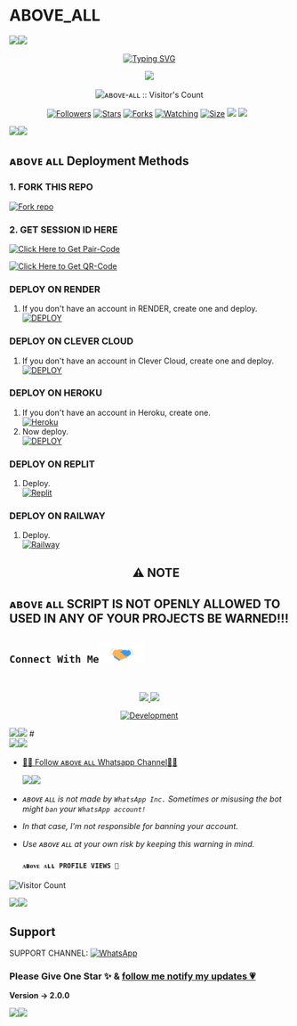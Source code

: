 # ABOVE_ALL
<a><img src='https://i.imgur.com/7KCi9Qh.jpeg'/></a><a><img src='https://i.imgur.com/7KCi9Qh.jpeg'/></a>
<p align="center">
<p align="center">
  <a href="https://git.io/typing-svg"><img src="https://readme-typing-svg.demolab.com?font=EB+Garamond&weight=800&size=28&duration=4000&pause=1000&random=false&width=435&lines=+•★⃝ ᴀʙᴏᴠᴇ+ᴀʟʟ★⃝•;MULTI-DEVICE+WHATSAPP+BOT;DEVELOPED+BY+ᴀʙᴏᴠᴇ+ᴀʟʟ." alt="Typing SVG" /></a>
 </p>
<p align="center">
<img src="https://i.imgur.com/7KCi9Qh.jpeg"/> 
<p align="center"><img src="https://profile-counter.glitch.me/{ᴀʙᴏᴠᴇ-ᴀʟʟ}/count.svg" alt="ᴀʙᴏᴠᴇ-ᴀʟʟ :: Visitor's Count" /></p>
<p align="center">
<a href="https://github.com/Jupiterbold05/Aboveall/followers"><img title="Followers" src="https://img.shields.io/github/followers/Jupiterbold05?color=red&style=flat-square"></a>
<a href="https://github.com/Jupiterbold05/Aboveall/stargazers/"><img title="Stars" src="https://img.shields.io/github/stars/Jupiterbold05/Aboveall?color=blue&style=flat-square"></a>
<a href="https://github.com/Jupiterbold05/Aboveall/network/members"><img title="Forks" src="https://img.shields.io/github/forks/Jupiterbold05/Aboveall?color=red&style=flat-square"></a>
<a href="https://github.com/Jupiterbold05/Aboveall/watchers"><img title="Watching" src="https://img.shields.io/github/watchers/Jupiterbold05/Aboveall?label=Watchers&color=blue&style=flat-square"></a>
<a href="https://github.com/Jupiterbold05/Aboveall/"><img title="Size" src="https://img.shields.io/github/repo-size/Jupiterbold05/Aboveall?style=flat-square&color=green"></a>
<a href="https://hits.seeyoufarm.com"><img src="https://hits.seeyoufarm.com/api/count/incr/badge.svg?url=https%3A%2F%2Fgithub.com%2FJupiterbold05%2FAboveall&count_bg=%2379C83D&title_bg=%23555555&icon=probot.svg&icon_color=%2300FF6D&title=hits&edge_flat=false"/></a>
<a href="https://github.com/Jupiterbold05/Aboveall/graphs/commit-activity"><img height="20" src="https://img.shields.io/badge/Maintained%3F-yes-green.svg"></a>&nbsp;&nbsp;
</p>
<p align='center'>
    </p>
<a><img src='https://i.imgur.com/7KCi9Qh.jpeg'/></a><a><img src='https://i.imgur.com/7KCi9Qh.jpeg'/></a>
<p align="center">

 ## ᴀʙᴏᴠᴇ ᴀʟʟ Deployment Methods

### 1. FORK THIS REPO

<a href='https://github.com/Jupiterbold05/Aboveall/fork' target="_blank"><img alt='Fork repo' src='https://img.shields.io/badge/Fork This Repo-black?style=for-the-badge&logo=git&logoColor=white'/></a>

### 2. GET SESSION ID HERE
 
<a href="https://alya-pair.onrender.com/pair"><img src="https://img.shields.io/badge/PAIR_CODE-blue" alt="Click Here to Get Pair-Code" width="110"></a>   

<a href="https://alya-pair.onrender.com/qr"><img src="https://img.shields.io/badge/QR CODE-green" alt="Click Here to Get QR-Code" width="90"></a>


### DEPLOY ON RENDER

1. If you don't have an account in RENDER, create one and deploy.
    <br>
    <a href='https://dashboard.render.com/select-repo?type=web' target="_blank"><img alt='DEPLOY' src='https://img.shields.io/badge/-DEPLOY-black?style=for-the-badge&logo=render&logoColor=white'/></a>


### DEPLOY ON CLEVER CLOUD

1. If you don't have an account in Clever Cloud, create one and deploy.
    <br>
    <a href='https://api.clever-cloud.com/v2/sessions/signup?subscription_source=cta-home-signup' target="_blank"><img alt='DEPLOY' src='https://img.shields.io/badge/-DEPLOY-orange?style=for-the-badge&logo=clever-cloud&logoColor=white'/></a>

### DEPLOY ON HEROKU

1. If you don't have an account in Heroku, create one.
    <br>
    <a href='https://signup.heroku.com/' target="_blank"><img alt='Heroku' src='https://img.shields.io/badge/-Create-purple?style=for-the-badge&logo=heroku&logoColor=white'/></a>
2. Now deploy.
    <br>
    <a href='https://dashboard.heroku.com/new?template=https://github.com/Jupiterbold05/Aboveall' target="_blank"><img alt='DEPLOY' src='https://img.shields.io/badge/-DEPLOY-purple?style=for-the-badge&logo=heroku&logoColor=white'/></a>
### DEPLOY ON REPLIT
1. Deploy.
    <br>
    <a href='https://replit.com/github/Jupiterbold05/Aboveall' target="_blank"><img alt='Replit' src='https://img.shields.io/badge/-Deploy-red?style=for-the-badge&logo=replit&logoColor=white'/></a>
### DEPLOY ON RAILWAY
1. Deploy.
    <br>
    <a href='https://railway.com/github/Jupiterbold05/Aboveall' target="_blank"><img alt='Railway' src='https://img.shields.io/badge/-Deploy-green?style=for-the-badge&logo=railway&logoColor=white'/></a>

    <h2 align="center"> ⚠️ NOTE  </h2>
## ᴀʙᴏᴠᴇ ᴀʟʟ SCRIPT IS NOT OPENLY ALLOWED TO USED IN ANY OF YOUR PROJECTS BE WARNED!!! 

## ```Connect With Me```<img src="https://github.com/0xAbdulKhalid/0xAbdulKhalid/raw/main/assets/mdImages/handshake.gif" width ="80"></h1> 
 <br> 
<p align="center">
<a href="https://wa.me/2348100835767"><img src="https://img.shields.io/badge/Contact ᴀʙᴏᴠᴇ ᴀʟʟ-25D366?style=for-the-badge&logo=whatsapp&logoColor=white" />
<a href="https://whatsapp.com/channel/0029VaeW5Tw4yltQOYIO5E2D"><img src="https://img.shields.io/badge/Join Official Channel-25D366?style=for-the-badge&logo=whatsapp&logoColor=white" />
<p align="center">
<img alt="Development" width="250" src="https://i.imgur.com/7KCi9Qh.jpeg" /> </p>
<a><img src='https://i.imgur.com/7KCi9Qh.jpeg'/></a><a><img src='https://i.imgur.com/7KCi9Qh.jpeg'/></a>
# 

<br>
<a><img src='https://i.imgur.com/7KCi9Qh.jpeg'/></a><a><img src='https://i.imgur.com/7KCi9Qh.jpeg'/></a>

* [🧑‍💻 Follow ᴀʙᴏᴠᴇ ᴀʟʟ Whatsapp Channel🧑‍💻](https://whatsapp.com/channel/0029VaZsyQ21XqudOTjyG30Z)

  <a><img src='https://i.imgur.com/7KCi9Qh.jpeg'/></a><a><img src='https://i.imgur.com/7KCi9Qh.jpeg'/></a>
  

- *ᴀʙᴏᴠᴇ ᴀʟʟ is not made by `WhatsApp Inc.` Sometimes or misusing the bot might `ban` your `WhatsApp account!`*
- *In that case, I'm not responsible for banning your account.*
- *Use ᴀʙᴏᴠᴇ ᴀʟʟ at your own risk by keeping this warning in mind.*
  
  #### ```ᴀʙᴏᴠᴇ ᴀʟʟ PROFILE VIEWS 🧚```
![Visitor Count](https://profile-counter.glitch.me/ᴀʙᴏᴠᴇ-ᴀʟʟ/count.svg)

<a><img src='https://i.imgur.com/7KCi9Qh.jpeg'/></a><a><img src='https://i.imgur.com/7KCi9Qh.jpeg'/></a>


## Support

SUPPORT CHANNEL: <a href="https://whatsapp.com/channel/0029VaeW5Tw4yltQOYIO5E2D"><img alt="WhatsApp" src="https://img.shields.io/badge/WhatsApp-25D366?style=for-the-badge&logo=whatsapp&logoColor=white"/></a>


### Please Give One Star ✨ & [follow me notify my updates 💗](https://github.com/Jupiterbold05/Aboveall)
<b>Version -> 2.0.0</b>


<a><img src='https://i.imgur.com/7KCi9Qh.jpeg'/></a><a><img src='https://i.imgur.com/7KCi9Qh.jpeg'/></a>
